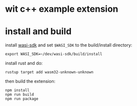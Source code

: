 # wit c++ example extension

# install and build

install [wasi-sdk](https://github.com/WebAssembly/wasi-sdk.git)
and set `$WASI_SDK` to the build/install directory:

```
export WASI_SDK=~/dev/wasi-sdk/build/install
```

install rust and do:

```
rustup target add wasm32-unknown-unknown
```

then build the extension:

```
npm install
npm run build
npm run package
```
